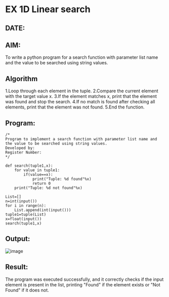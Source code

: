 # EX 1D Linear search
## DATE:
## AIM:
To write a python program for a search function with parameter list name and the value to be searched using string values.



## Algorithm
1.Loop through each element in the tuple.
2.Compare the current element with the target value x.
3.If the element matches x, print that the element was found and stop the search.
4.If no match is found after checking all elements, print that the element was not found.
5.End the function.  

## Program:
```
/*
Program to implement a search function with parameter list name and the value to be searched using string values.
Developed by: 
Register Number:  
*/
```
```
def search(tuple1,x):
    for value in tuple1:
        if(value==x):
            print("Tuple: %d found"%x)
            return 0
    print("Tuple: %d not found"%x)
    
List=[]
n=int(input())
for i in range(n):
    List.append(int(input()))
tuple1=tuple(List)
x=float(input())
search(tuple1,x)
```
## Output:
![image](https://github.com/user-attachments/assets/f2735623-b36d-407b-9695-5dcc5dab3454)



## Result:
The program was executed successfully, and it correctly checks if the input element is present in the list, printing "Found" if the element exists or "Not Found" if it does not.
